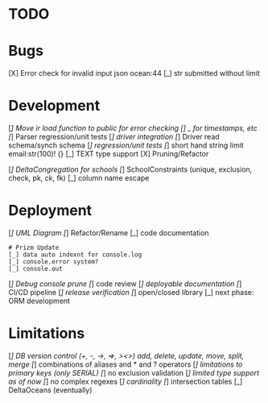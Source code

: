 # TODO

# Bugs
[X] Error check for invalid input json ocean:44
[_] str submitted without limit

# Development
[_] Move ir _load function to public for error checking
[_] _ for timestamps, etc
[_] Parser regression/unit tests
[_] driver integration
[_] Driver read schema/synch schema
[_] regression/unit tests
[_] short hand string limit email:str(100)! {}
[_] TEXT type support
[X] Pruning/Refactor

[_] DeltaCongregation for schools
[_] SchoolConstraints (unique, exclusion, check, pk, ck, fk)
[_] column name escape

# Deployment
[_] UML Diagram
[_] Refactor/Rename
[_] code documentation

	# Prizm Update
	[_] data auto indexnt for console.log
	[_] console.error system?
	[_] console.out

[_] Debug console prune
[_] code review
[_] deployable documentation
[_] CI/CD pipeline
[_] release verification
[_] open/closed library
[_] next phase: ORM development

# Limitations
[_] DB version control (+, -, ->, =>, ><>) add, delete, update, move, split, merge
[_] combinations of aliases and * and ? operators
[_] limitations to primary keys (only SERIAL)
[_] no exclusion validation
[_] limited type support as of now
[_] no complex regexes
[_] cardinality
[_] intersection tables
[_] DeltaOceans (eventually)
